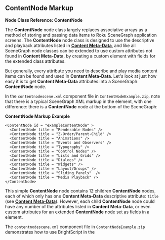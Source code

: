 ## ContentNode Markup

**Node Class Reference: ContentNode**

The **ContentNode** node class largely replaces associative arrays as a method of storing and passing data items to Roku SceneGraph application screens. The **ContentNode** node class is designed to use the descriptive and playback attributes listed in [**Content Meta-Data**](https://developer.roku.com/docs/developer-program/getting-started/architecture/content-metadata.md), and like all SceneGraph node classes can be extended to use custom attributes not found in **Content Meta-Data**, by creating a custom **<interface>** element with fields for the extended class attributes.

But generally, every attribute you need to describe and play media content items can be found and used in **Content Meta-Data**. Let's look at just how easy it is to get **Content Meta-Data** attributes into a SceneGraph **ContentNode** node.

In the `contentnodescene.xml` component file in `ContentNodeExample.zip`, note that there is a typical SceneGraph XML markup in the **<children>** element, with one difference: there is a **ContentNode** node at the bottom of the SceneGraph:

**ContentNode Markup Example**

```
<ContentNode id = "exampleContentNode" >
  <ContentNode title = "Renderable Nodes" />
  <ContentNode title = "Z-Order/Parent-Child" />
  <ContentNode title = "Animations" />
  <ContentNode title = "Events and Observers" />
  <ContentNode title = "Typography" />
  <ContentNode title = "Control Nodes" />
  <ContentNode title = "Lists and Grids" />
  <ContentNode title = "Dialogs" />
  <ContentNode title = "Widgets" />
  <ContentNode title = "Layout/Groups" />
  <ContentNode title = "Sliding Panels"  />
  <ContentNode title = "Media Playback" />
</ContentNode>
```

This simple **ContentNode** node contains 12 children **ContentNode** nodes, each of which only has one **Content Meta-Data** descriptive attribute: `title` (see [**Content Meta-Data**](https://developer.roku.com/docs/developer-program/getting-started/architecture/content-metadata.md)). However, each child **ContentNode** node could have any number of the attributes listed in **Content Meta-Data**, or even custom attributes for an extended **ContentNode** node set as fields in a **<interface>** element.

The `contentnodescene.xml` component file in `ContentNodeExample.zip` demonstrates how to use BrightScript in the **<script>** element to get the child **ContentNode** node attributes, and use them in an application:

**ContentNode Data Item Usage**

```
sub init()
  m.top.backgroundURI = "pkg:/images/rsgde_bg_hd.jpg"
 
  m.top.setFocus(true)
 
  m.item = m.top.findNode("itemLabel")
 
  m.item.font.size = m.item.font.size+5
 
  example = m.top.findNode("exampleDisplay")
  examplerect = example.boundingRect()
  centerx = (1280 - examplerect.width) / 2
  centery = (720 - examplerect.height) / 2
  example.translation = [ centerx, centery ]
 
  m.content = m.top.findNode("exampleContentNode")
  m.contentitems = m.content.getChildCount()
  m.currentitem = 0
 
  showcontentitem()
end sub
 
sub showcontentitem()
  itemcontent = m.content.getChild(m.currentitem)
  m.item.text = itemcontent.title
end sub
 
function onKeyEvent(key as String, press as Boolean) as Boolean
  if press then
    if key = "OK"
      m.currentitem++
 
      if (m.currentitem = m.contentitems)
        m.currentitem = 0
      end if
 
      showcontentitem()
 
      return true
    end if
  end if
 
  return false
end function
```

This BrightScript code shows the following scene:

![img](https://sdkdocs.roku.com/download/attachments/4262849/contentnodedoc.jpg?version=5&modificationDate=1472836807285&api=v2)

When you press the remote control **OK** key, the next child **ContentNode** node data item is shown. The key to this is using the **getChild()** method, with the `m.currentitem` object as the argument, using the object value as an index into the **ContentNode** node children:

```
sub showcontentitem()`
  itemcontent = m.content.getChild(m.currentitem)
  m.item.text = itemcontent.title
end sub
```

Then the **Content Meta-Data** `title` attribute can be assigned to the `text` field of the `itemLabel` **Label** node created in the **<children>** element. The remainder of the code in the **<script>** element is used to initialize this operation, most notably by using the **getChildCount()** method to determine the number of **ContentNode** node child nodes, and then using the **onKeyEvent()** function to respond to **OK** key presses by cycling through the **ContentNode** node child node index numbers.
